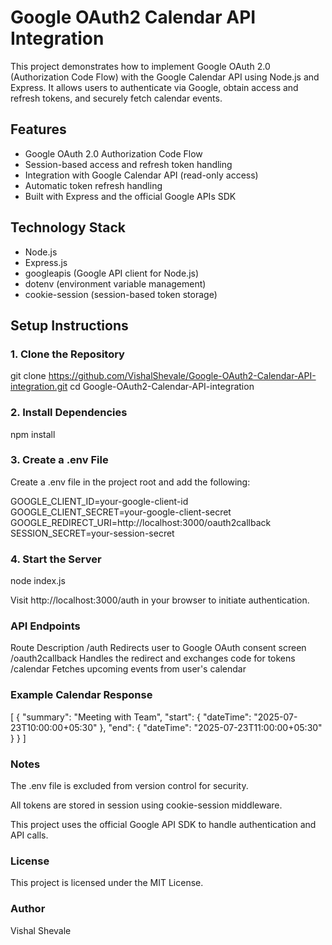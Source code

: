 # Google OAuth2 Calendar API Integration

This project demonstrates how to implement Google OAuth 2.0 (Authorization Code Flow) with the Google Calendar API using Node.js and Express. It allows users to authenticate via Google, obtain access and refresh tokens, and securely fetch calendar events.

## Features

- Google OAuth 2.0 Authorization Code Flow
- Session-based access and refresh token handling
- Integration with Google Calendar API (read-only access)
- Automatic token refresh handling
- Built with Express and the official Google APIs SDK

## Technology Stack

- Node.js
- Express.js
- googleapis (Google API client for Node.js)
- dotenv (environment variable management)
- cookie-session (session-based token storage)

## Setup Instructions

### 1. Clone the Repository

git clone https://github.com/VishalShevale/Google-OAuth2-Calendar-API-integration.git
cd Google-OAuth2-Calendar-API-integration

### 2. Install Dependencies

npm install

### 3. Create a .env File
Create a .env file in the project root and add the following:

GOOGLE_CLIENT_ID=your-google-client-id
GOOGLE_CLIENT_SECRET=your-google-client-secret
GOOGLE_REDIRECT_URI=http://localhost:3000/oauth2callback
SESSION_SECRET=your-session-secret

### 4. Start the Server

node index.js

Visit http://localhost:3000/auth in your browser to initiate authentication.

### API Endpoints
Route	Description
/auth	Redirects user to Google OAuth consent screen
/oauth2callback	Handles the redirect and exchanges code for tokens
/calendar	Fetches upcoming events from user's calendar

### Example Calendar Response

[
  {
    "summary": "Meeting with Team",
    "start": { "dateTime": "2025-07-23T10:00:00+05:30" },
    "end": { "dateTime": "2025-07-23T11:00:00+05:30" }
  }
]

### Notes
The .env file is excluded from version control for security.

All tokens are stored in session using cookie-session middleware.

This project uses the official Google API SDK to handle authentication and API calls.

### License
This project is licensed under the MIT License.

### Author
Vishal Shevale
